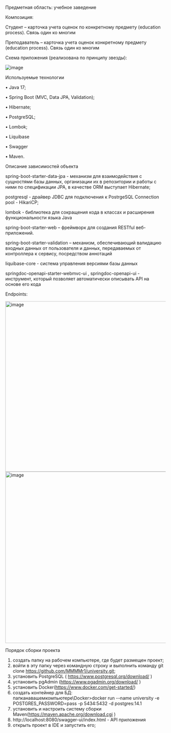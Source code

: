 Предметная область: учебное заведение

Композиция:

Студент – карточка учета оценок по конкретному предмету (education process). Связь один ко многим

Преподаватель – карточка учета оценок конкретному предмету (education process). Связь один ко многим


Схема приложения (реализована по принципу звезды):

 ![image](https://github.com/MMMMr1/university/assets/95496893/b08fe1db-661a-41e1-95d4-d632aa8d10c1)



Используемые технологии


•	Java 17;

•	Spring Boot (MVC, Data JPA, Validation);

•	Hibernate;

•	PostgreSQL;

•	Lombok;

•	Liquibase

•	Swagger

•	Maven.


Описание зависимостей объекта


spring-boot-starter-data-jpa -  механизм для взаимодействия с сущностями базы данных, организации их в репозитории и работы с ними по спецификации JPA, в качестве ORM выступает Hibernate;
 
postgresql  -  драйвер JDBC для подключения к PostrgeSQL Connection pool - HikariCP;
 
lombok - библиотека для сокращения кода в классах и расширения функциональности языка Java

spring-boot-starter-web – фреймворк для создания RESTful веб-приложений.

spring-boot-starter-validation – механизм, обеспечивающий валидацию входных данных от пользователя и данных, передаваемых от контроллера к сервису, посредством аннотаций

liquibase-core - система управления версиями базы данных

springdoc-openapi-starter-webmvc-ui , springdoc-openapi-ui  - инструмент, который позволяет автоматически описывать API на основе его кода



Endpoints:

<img width="535" alt="image" src="https://github.com/MMMMr1/university/assets/95496893/a045ebb9-dad8-40ad-9ba2-1772e0ecd672">

<img width="538" alt="image" src="https://github.com/MMMMr1/university/assets/95496893/304ad27a-01d8-4a9d-a6b5-625fa2ac4b56">


Порядок сборки проекта


1.	создать папку на рабочем компьютере, где будет размещен проект;
2.	войти в эту папку через командную строку и выполнить команду git clone https://github.com/MMMMr1/university.git; 
3.	установить PostgreSQL ( https://www.postgresql.org/download/ )
4.	установить pgAdmin (https://www.pgadmin.org/download/ )
5.	установить Docker(https://www.docker.com/get-started/)
6.	создать контейнер для БД: папканавашемкомпьютере\Docker>docker run --name university -e POSTGRES_PASSWORD=pass -p 5434:5432 -d postgres:14.1 
7.	установить и настроить систему сборки Maven(https://maven.apache.org/download.cgi ) 
8.	http://localhost:8080/swagger-ui/index.html - API приложения
9.	открыть проект в IDE и запустить его;

